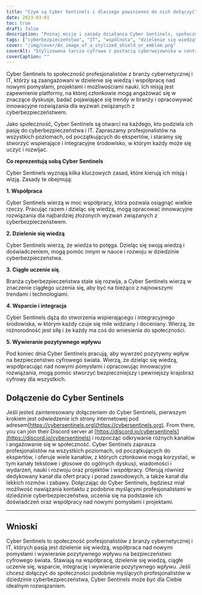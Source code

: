 ```yaml
---
title: "Czym są Cyber Sentinels i dlaczego powinieneś do nich dołączyć"
date: 2023-03-01
toc: true
draft: false
description: "Poznaj misję i zasady działania Cyber Sentinels, społeczności profesjonalistów z branży cybernetycznej i IT, zaangażowanych w dzielenie się wiedzą i opracowywanie innowacyjnych rozwiązań dla wyzwań związanych z cyberbezpieczeństwem."
tags: ["cyberbezpieczeństwo", "IT", "wspólnota", "dzielenie się wiedzą", "współpraca", "kształcenie ustawiczne", "wsparcie", "integracyjność", "pozytywny wpływ", "kanały tekstowe", "kanały głosowe", "porada zawodowa", "możliwości zatrudnienia", "zasoby edukacyjne", "pojawiające się trendy", "projekty", "wydarzenia", "konferencje", "zdjęcia zwierząt", "technologia"]
cover: "/img/cover/An_image_of_a_stylized_shield_or_emblem.png"
coverAlt: "Stylizowana tarcza cyfrowa z postacią cyberwojownika w centrum, otoczona abstrakcyjnymi kształtami i liniami reprezentującymi przepływy danych i połączenia sieciowe"
coverCaption: ""
---
```


Cyber Sentinels to społeczność profesjonalistów z branży cybernetycznej i IT, którzy są zaangażowani w dzielenie się wiedzą i współpracę nad nowymi pomysłami, projektami i możliwościami nauki. Ich misją jest zapewnienie platformy, na której członkowie mogą angażować się w znaczące dyskusje, badać pojawiające się trendy w branży i opracowywać innowacyjne rozwiązania dla wyzwań związanych z cyberbezpieczeństwem.

Jako społeczność, Cyber Sentinels są otwarci na każdego, kto podziela ich pasję do cyberbezpieczeństwa i IT. Zapraszamy profesjonalistów na wszystkich poziomach, od początkujących do ekspertów, i staramy się stworzyć wspierające i integracyjne środowisko, w którym każdy może się uczyć i rozwijać.

**Co reprezentują sobą Cyber Sentinels**

Cyber Sentinels wyznają kilka kluczowych zasad, które kierują ich misją i wizją. Zasady te obejmują:

**1. Współpraca**

Cyber Sentinels wierzą w moc współpracy, która pozwala osiągnąć wielkie rzeczy. Pracując razem i dzieląc się wiedzą, mogą opracować innowacyjne rozwiązania dla najbardziej złożonych wyzwań związanych z cyberbezpieczeństwem.

**2. Dzielenie się wiedzą**

Cyber Sentinels wierzą, że wiedza to potęga. Dzieląc się swoją wiedzą i doświadczeniem, mogą pomóc innym w nauce i rozwoju w dziedzinie cyberbezpieczeństwa.

**3. Ciągłe uczenie się**.

Branża cyberbezpieczeństwa stale się rozwija, a Cyber Sentinels wierzą w znaczenie ciągłego uczenia się, aby być na bieżąco z najnowszymi trendami i technologiami.

**4. Wsparcie i integracja**

Cyber Sentinels dążą do stworzenia wspierającego i integracyjnego środowiska, w którym każdy czuje się mile widziany i doceniany. Wierzą, że różnorodność jest siłą i że każdy ma coś do wniesienia do społeczności.

**5. Wywieranie pozytywnego wpływu**

Pod koniec dnia Cyber Sentinels pracują, aby wywrzeć pozytywny wpływ na bezpieczeństwo cyfrowego świata. Wierzą, że dzieląc się wiedzą, współpracując nad nowymi pomysłami i opracowując innowacyjne rozwiązania, mogą pomóc stworzyć bezpieczniejszy i pewniejszy krajobraz cyfrowy dla wszystkich.

## Dołączenie do Cyber Sentinels

Jeśli jesteś zainteresowany dołączeniem do Cyber Sentinels, pierwszym krokiem jest odwiedzenie ich strony internetowej pod adresem[https://cybersentinels.org](https://cybersentinels.org). From there, you can join their Discord server at [https://discord.io/cybersentinels](https://discord.io/cybersentinels) i rozpocząć odkrywanie różnych kanałów i angażowanie się w społeczność. Cyber Sentinels zaprasza profesjonalistów na wszystkich poziomach, od początkujących do ekspertów, i oferuje wiele kanałów, z których członkowie mogą korzystać, w tym kanały tekstowe i głosowe do ogólnych dyskusji, wiadomości i wydarzeń, nauki i rozwoju oraz projektów i współpracy. Oferują również dedykowany kanał dla ofert pracy i porad zawodowych, a także kanał dla lekkich rozmów i zabawy. Dołączając do Cyber Sentinels, będziesz miał możliwość nawiązania kontaktu z podobnie myślącymi profesjonalistami w dziedzinie cyberbezpieczeństwa, uczenia się na podstawie ich doświadczeń oraz współpracy nad nowymi pomysłami i projektami.

___________________________________________________________________________

## Wnioski

Cyber Sentinels to społeczność profesjonalistów z branży cybernetycznej i IT, których pasją jest dzielenie się wiedzą, współpraca nad nowymi pomysłami i wywieranie pozytywnego wpływu na bezpieczeństwo cyfrowego świata. Stawiają na współpracę, dzielenie się wiedzą, ciągłe uczenie się, wsparcie, integrację i wywieranie pozytywnego wpływu. Jeśli chcesz dołączyć do społeczności podobnie myślących profesjonalistów w dziedzinie cyberbezpieczeństwa, Cyber Sentinels może być dla Ciebie idealnym rozwiązaniem.